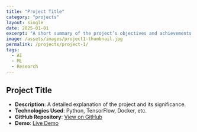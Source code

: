 ```yaml
---
title: "Project Title"
category: "projects"
layout: single
date: 2025-01-01
excerpt: "A short summary of the project’s objectives and achievements."
image: /assets/images/project1-thumbnail.jpg
permalink: /projects/project-1/
tags:
  - AI
  - ML
  - Research
---
```


## Project Title

- **Description**: A detailed explanation of the project and its significance.
- **Technologies Used**: Python, TensorFlow, Docker, etc.
- **GitHub Repository**: [View on GitHub](https://github.com/your-username/project-repo)
- **Demo**: [Live Demo](https://demo-link.com)
